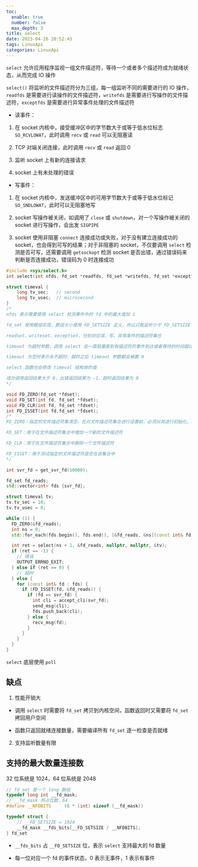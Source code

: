 ```yaml
---
toc:
  enable: true
  number: false
  max_depth: 3
title: select
date: 2023-04-26 20:52:43
tags: LinuxApi
categories: LinuxApi
---
```


`select` 允许应用程序监视一组文件描述符，等待一个或者多个描述符成为就绪状态，从而完成 IO 操作

`select()` 将监听的文件描述符分为三组，每一组监听不同的需要进行的 IO 操作，`readfds` 是需要进行读操作的文件描述符，`writefds` 是需要进行写操作的文件描述符，`exceptfds` 是需要进行异常事件处理的文件描述符

- 读事件：

1. 在 socket 内核中，接受缓冲区中的字节数大于或等于低水位标志 `SO_RCVLOWAT`，此时调用 `recv` 或 `read` 可以无阻塞读

2. TCP 对端关闭连接，此时调用 `recv` 或 `read` 返回 0

3. 监听 socket 上有新的连接请求

4. socket 上有未处理的错误

- 写事件：

1. 在 socket 内核中，发送缓冲区中的可用字节数大于或等于低水位标记 `SO_SNDLOWAT`，此时可以无阻塞地写

2. socket 写操作被关闭，如调用了 `close` 或 `shutdown`，对一个写操作被关闭的 socket 进行写操作，会出发 `SIGPIPE`

3. socket 使用非阻塞 `connect` 连接成功或失败，对于没有建立连接成功的 socket，也会得到可写的结果；对于非阻塞的 socket，不仅要调用 `select` 检测是否可写，还需要调用 `getsockopt` 检测 socket 是否出错，通过错误码来判断是否连接成功，错误码为 0 时连接成功

```cpp
#include <sys/select.h>
int select(int nfds, fd_set *readfds, fd_set *writefds, fd_set *exceptfds, struct timeval *timeout);

struct timeval {
    long tv_sec;   // second
    long tv_usec;  // microsecond
}
/*
nfds 表示需要使用 select 检测事件中的 fd 中的最大值加 1

fd_set 使用数组实现，数组大小使用 FD_SETSIZE 定义，所以只能监听少于 FD_SETSIZE 数量的描述符

readset、writeset、exceptset，分别对应读、写、异常条件的描述符集合

timeout 为超时参数，调用 select 会一直阻塞直到有描述符的事件到达或者等待的时间超过 timeout

timeout 为空时表示永不超时，超时之后 timeout 参数都会被置 0

select 函数也会修改 timeval 结构体的值

成功调用返回结果大于 0，出错返回结果为 -1，超时返回结果为 0
*/

void FD_ZERO(fd_set *fdset);  
void FD_SET(int fd, fd_set *fdset);
void FD_CLR(int fd, fd_set *fdset);
int FD_ISSET(int fd,fd_set *fdset);
/*
FD_ZERO：指定的文件描述符集清空，在对文件描述符集合进行设置前，必须对其进行初始化，如果不清空，由于在系统分配内存空间后，通常并不作清空处理，所以结果是不可知的

FD_SET：用于在文件描述符集合中增加一个新的文件描述符

FD_CLR：用于在文件描述符集合中删除一个文件描述符

FD_ISSET：用于测试指定的文件描述符是否在该集合中
*/

int svr_fd = get_svr_fd(10000);

fd_set fd_reads;
std::vector<int> fds {svr_fd};

struct timeval tv;
tv.tv_sec = 10;
tv.tv_usec = 0;

while (1) {
  FD_ZERO(&fd_reads);
  int ns = 0;
  std::for_each(fds.begin(), fds.end(), [&fd_reads, &ns](const int& fd) {ns = std::max(ns, fd); FD_SET(fd, &fd_reads);});

  int ret = select(ns + 1, &fd_reads, nullptr, nullptr, &tv);
  if (ret == -1) {
    // 错误
    OUTPUT_ERRNO_EXIT;
  } else if (ret == 0) {
    // 超时
  } else {
    for (const int& fd : fds) {
      if (FD_ISSET(fd, &fd_reads)) {
        if (fd == svr_fd) {
          int cli = accept_cli(svr_fd);
          send_msg(cli);
          fds.push_back(cli);
        } else {
          recv_msg(fd);
        }
      }
    }
  }
}
```

`select` 底层使用 `poll`

## 缺点

1. 性能开销大

- 调用 `select` 时需要将 `fd_set` 拷贝到内核空间，函数返回时又需要将 `fd_set` 拷回用户空间

- 函数只返回就绪连接数量，需要编译所有 `fd_set` 逐一检查是否就绪

2. 支持监听数量有限

## 支持的最大数量连接数

32 位系统是 1024，64 位系统是 2048

```cpp
// fd_set 是一个 long 数组
typedef long int __fd_mask;
// __fd_mask 所占位数，64
#define __NFDBITS     (8 * (int) sizeof (__fd_mask))

typedef struct {
    // __FD_SETSIZE = 1024
    __fd_mask __fds_bits[__FD_SETSIZE / __NFDBITS];
} fd_set
```

- `__fds_bits` 占 `__FD_SETSIZE` 位，表示 `select` 支持最大的 fd 数量

- 每一位对应一个 fd 的事件状态，0 表示无事件，1 表示有事件